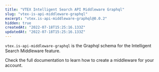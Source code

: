```yaml
---
title: "VTEX Intelligent Search API Middleware Graphql"
slug: "vtex-is-api-middleware-graphql"
excerpt: "vtex.is-api-middleware-graphql@0.0.2"
hidden: true
createdAt: "2022-07-18T15:25:16.133Z"
updatedAt: "2022-07-18T15:25:16.133Z"
---
```

`vtex.is-api-middleware-graphql` is the Graphql schema for the Intelligent Search Middleware feature.

Check the full documentation to learn how to create a middleware for your account.

<!-- TODO: add link to the documentation -->